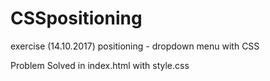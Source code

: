 # CSSpositioning
exercise (14.10.2017) 
positioning - dropdown menu with CSS

Problem Solved in index.html with style.css
